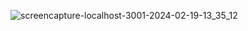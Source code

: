 ![screencapture-localhost-3001-2024-02-19-13_35_12](https://github.com/gamzesirin/Nextjs-Furniture-App/assets/155438363/c9dcc684-d824-4433-a311-3bb4ac635442)
